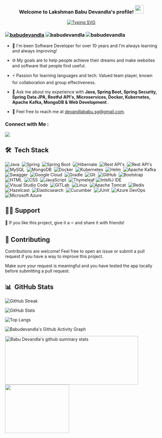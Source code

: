 <h3 align="center">
  Welcome to Lakshman Babu Devandla's profile!
  <img src="https://media.giphy.com/media/hvRJCLFzcasrR4ia7z/giphy.gif" width="28">
</h3>

<!-- Typing SVG by DenverCoder1 - https://github.com/DenverCoder1/readme-typing-svg -->
<p align="center">
  <a href="https://git.io/typing-svg"><img src="https://readme-typing-svg.demolab.com?font=Exo+2&size=24&pause=1000&color=CD4794&center=true&vCenter=true&random=true&width=435&lines=Technical+Lead+Engineer;Always+learning+new+things!" alt="Typing SVG" /></a>
</p> 

<h3 align="left"><a href="#" target="_blank" rel="noreferrer">
	<img src="https://komarev.com/ghpvc/?username=babudevandla&label=Profile%20views&color=green&style=plastic" alt="babudevandla" /></a>
	<img src="https://img.shields.io/github/stars/babudevandla" alt="babudevandla" /></a>
	<img src="https://api.visitorbadge.io/api/visitors?path=https://github.com/babudevandla&style=flat" alt="babudevandla" /></a>
</h3>

- 🏢 I'm been Software Developer for over 10 years and I'm always learning and always improving!

- 🌐 My goals are to help people achieve their dreams and make websites and software that people find useful.
- ⚡ Passion for learning languages and tech. Valued team player, known for collaboration and group effectiveness.
- 💬 Ask me about my experience with <strong>Java, Spring Boot, Spring Security, Spring Data JPA, Restful API's, Microservices, Docker, Kubernetes, Apache Kafka, MongoDB & Web Development </strong>.
- 📩 Feel free to reach me at devandlababu.sg@gmail.com.


### Connect with Me :

<a href="https://www.linkedin.com/in/babu-devandla-192257152/" target="_blank"><img src="https://img.shields.io/badge/-Lakshman Babu%20Devandla-0077B5?style=for-the-badge&logo=Linkedin&logoColor=white"/></a>

## 🛠 &nbsp;Tech Stack
![Java](https://img.shields.io/badge/-Java-05122A?style=flat&logo=Java)&nbsp;
![Spring](https://img.shields.io/badge/-Spring-05122A?style=flat&logo=Spring)&nbsp;
![Spring Boot](https://img.shields.io/badge/-Spring%20Boot-05122A?style=flat&logo=Spring%20Boot)&nbsp;
![Hibernate](https://img.shields.io/badge/-Hibernate-05122A?style=flat&logo=Hibernate)&nbsp;
![Rest API's](https://img.shields.io/badge/-Restful%20Webservices-05122A?style=flat&logo=Restful%20Webservices)&nbsp;
![Rest API's](https://img.shields.io/badge/-Spring%20Data%20JPA-05122A?style=flat&logo=Spring%20Data%20JPA)&nbsp;
![MySQL](https://img.shields.io/badge/-MySQL-05122A?style=flat&logo=MySQL)&nbsp;
![MongoDB](https://img.shields.io/badge/-MongoDB-05122A?style=flat&logo=MongoDB)&nbsp;
![Docker](https://img.shields.io/badge/-Docker-05122A?style=flat&logo=Docker)&nbsp;
![Kubernetes](https://img.shields.io/badge/-Kubernetes-05122A?style=flat&logo=Kubernetes)&nbsp;
![Helm](https://img.shields.io/badge/-Helm-05122A?style=flat&logo=helm)&nbsp;
![Apache Kafka](https://img.shields.io/badge/-Apache%20Kafka-05122A?style=flat&logo=Apache%20Kafka)&nbsp;
![Swagger](https://img.shields.io/badge/-Swagger%20-05122A?style=flat&logo=Swagger)&nbsp;
![Google Cloud](https://img.shields.io/badge/-Google%20Cloud-05122A?style=flat&logo=Google%20Cloud)&nbsp;
![Gradle](https://img.shields.io/badge/-Gradle-05122A?style=flat&logo=Gradle)&nbsp;
![Git](https://img.shields.io/badge/-Git-05122A?style=flat&logo=git)&nbsp;
![GitHub](https://img.shields.io/badge/-GitHub-05122A?style=flat&logo=github)&nbsp;
![Bootstrap](https://img.shields.io/badge/-Bootstrap-05122A?style=flat&logo=bootstrap&logoColor=563D7C)&nbsp;
![HTML](https://img.shields.io/badge/-HTML-05122A?style=flat&logo=HTML5)&nbsp;
![CSS](https://img.shields.io/badge/-CSS-05122A?style=flat&logo=CSS3&logoColor=1572B6)&nbsp;
![JavaScript](https://img.shields.io/badge/-JavaScript-05122A?style=flat&logo=javascript)&nbsp;
![Thymeleaf](https://img.shields.io/badge/-Thymeleaf-05122A?style=flat&logo=Thymeleaf)
![IntelliJ IDE](https://img.shields.io/badge/IntelliJ-05122A?style=flat&logo=jetbrains&logoColor=007ACC)&nbsp;
![Visual Studio Code](https://img.shields.io/badge/-Visual%20Studio%20Code-05122A?style=flat&logo=visual-studio-code&logoColor=007ACC)&nbsp;
![GITLab](https://img.shields.io/badge/-gitlab-05122A?style=flat&logo=gitlab)&nbsp;
![Linux](https://img.shields.io/badge/-Linux-05122A?style=flat&logo=linux)&nbsp;
![Apache Tomcat](https://img.shields.io/badge/-Apache%20Tomcat-05122A?style=flat&logo=apache%20tomcat)&nbsp;
![Redis](https://img.shields.io/badge/-Redis-05122A?style=flat&logo=Redis)&nbsp;
![Hazelcast](https://img.shields.io/badge/-Hazelcast-05122A?style=flat&logo=Hazelcast)&nbsp;
![Elasticsearch](https://img.shields.io/badge/-Elasticsearch-05122A?style=flat&logo=Elasticsearch)&nbsp;
![Cucumber](https://img.shields.io/badge/-Cucumber-05122A?style=flat&logo=Cucumber)&nbsp;
![JUnit](https://img.shields.io/badge/-Junit-05122A?style=flat&logo=Junit)&nbsp;
![Azure DevOps](https://img.shields.io/badge/-Azure%20DevOps-05122A?style=flat&logo=Azure%20DevOps)&nbsp;
![Microsoft Azure](https://img.shields.io/badge/-microsoft%20azure-05122A?style=flat&logo=microsoft%20azure)&nbsp;

## 🙋‍♂️ Support

💙 If you like this project, give it a ⭐ and share it with friends!

## 🤗 Contributing

Contributions are welcome! Feel free to open an issue or submit a pull request if you have a way to improve this project.

Make sure your request is meaningful and you have tested the app locally before submitting a pull request.


## 📊 &nbsp;GitHub Stats

![GitHub Streak](https://github-readme-streak-stats.herokuapp.com/?user=babudevandla&theme=react&hide_border=true)

![GitHub Stats](https://github-readme-stats.vercel.app/api?username=babudevandla&show_icons=true&count_private=true&hide_border=true&title_color=44FF00&icon_color=44FF00&text_color=c9d1d9&bg_color=0d1117)

![Top Langs](https://github-readme-stats.vercel.app/api/top-langs/?username=babudevandla&layout=compact&hide_border=true&title_color=44FF00&text_color=c9d1d9&bg_color=0d1117)

![Babudevandla's Github Activity Graph](https://github-readme-activity-graph.vercel.app/graph?username=babudevandla&theme=tokyo-night)

<div>
  <img height="160" width="440" alt="Babu Devandla's github summary stats" src="https://github-profile-summary-cards.vercel.app/api/cards/profile-details?username=babudevandla" />
  <img height="160" width="212" src="https://github-profile-summary-cards.vercel.app/api/cards/productive-time?username=babudevandla&theme=default&utcOffset=8" />
</div>
